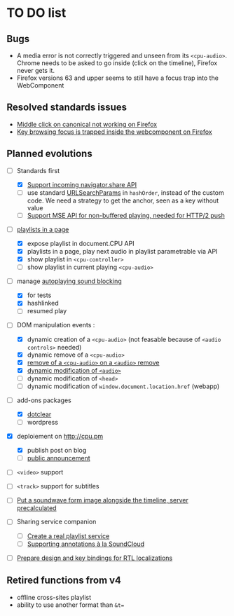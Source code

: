 TO DO list
==========

Bugs
----

* A media error is not correctly triggered and unseen from its  `<cpu-audio>`. Chrome needs to be asked to go inside (click on the timeline), Firefox never gets it.
* Firefox versions 63 and upper seems to still have a focus trap into the WebComponent

Resolved standards issues
-------------------------

* [Middle click on canonical not working on Firefox](https://bugzilla.mozilla.org/show_bug.cgi?id=1476302)
* [Key browsing focus is trapped inside the webcomponent on Firefox](https://bugzilla.mozilla.org/show_bug.cgi?id=1476301)

Planned evolutions
------------------

- [ ] Standards first
    - [X] [Support incoming navigator.share API](https://github.com/dascritch/cpu-audio/issues/4)
    - [ ] use standard [URLSearchParams](https://developer.mozilla.org/en-US/docs/Web/API/URLSearchParams) in `hashOrder`, instead of the custom code. We need a strategy to get the anchor, seen as a key without value
    - [ ] [Support MSE API for non-buffered playing, needed for HTTP/2 push](https://github.com/dascritch/cpu-audio/issues/12)
- [ ] [playlists in a page](https://github.com/dascritch/cpu-audio/issues/7)
    - [X] expose playlist in document.CPU API
    - [X] playlists in a page, play next audio in playlist parametrable via API
    - [X] show playlist in `<cpu-controller>`
    - [ ] show playlist in current playing `<cpu-audio>`
- [ ] manage [autoplaying sound blocking](https://github.com/dascritch/cpu-audio/issues/17)
    - [X] for tests
    - [X] hashlinked
    - [ ] resumed play
- [ ] DOM manipulation events :
    - [X] dynamic creation of a `<cpu-audio>` (not feasable because of `<audio controls>` needed)
    - [X] dynamic remove of a `<cpu-audio>`
    - [X] [remove of a `<cpu-audio>` on a `<audio>` remove](https://github.com/dascritch/ondemiroir-audio-tag/issues/8)
    - [X] [dynamic modification of `<audio>`](https://github.com/dascritch/cpu-audio/issues/13)
    - [ ] dynamic modification of `<head>`
    - [ ] dynamic modification of `window.document.location.href` (webapp)
- [ ] add-ons packages
    - [X] [dotclear](https://github.com/dascritch/plugin-dotclear-cpu-audio)
    - [ ] wordpress
- [X] deploiement on <http://cpu.pm> 
    - [X] publish post on blog
    - [ ] [public announcement](https://www.webcomponents.org/publish)
- [ ] `<video>` support
- [ ] `<track>` support for subtitles 
- [ ] [Put a soundwave form image alongside the timeline, server precalculated](https://github.com/dascritch/cpu-audio/issues/6)
- [ ] Sharing service companion
    - [ ] [Create a real playlist service](https://github.com/dascritch/cpu-audio/issues/8)
    - [ ] [Supporting annotations à la SoundCloud](https://github.com/dascritch/cpu-audio/issues/10)
- [ ] [Prepare design and key bindings for RTL localizations](https://github.com/dascritch/cpu-audio/issues/26)


Retired functions from v4
-------------------------

- offline cross-sites playlist
- ability to use another format than `&t=`

<!-- {% include footer.html %} -->
